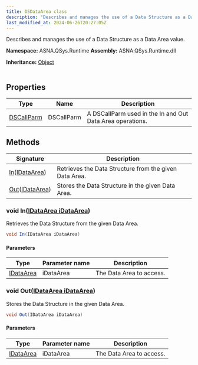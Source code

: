 ```yaml
---
title: DSDataArea class
description: "Describes and manages the use of a Data Structure as a Data Area value. "
last_modified_at: 2024-06-26T20:27:05Z
---
```


Describes and manages the use of a Data Structure as a Data Area value.

**Namespace:** ASNA.QSys.Runtime
**Assembly:** ASNA.QSys.Runtime.dll

**Inheritance:** [Object](https://docs.microsoft.com/en-us/dotnet/api/system.object)
<br>
<br>

## Properties

| Type | Name | Description
| --- | --- | --- 
| [DSCallParm](/reference/runtime/qsys-runtime/ds-call-parm.html) | DSCallParm | A DSCallParm used in the In and Out Data Area operations. |

## Methods

| Signature | Description |
| --- | --- |
| [In](#void-inidataarea-idataarea)([IDataArea](/reference/datagate/datagate-client/i-data-area.html)) | Retrieves the Data Structure from the given Data Area.
| [Out](#void-outidataarea-idataarea)([IDataArea](/reference/datagate/datagate-client/i-data-area.html)) | Stores the Data Structure in the given Data Area.

### void In([IDataArea iDataArea](/reference/datagate/datagate-client/i-data-area.html))

Retrieves the Data Structure from the given Data Area.

```cs
void In(IDataArea iDataArea)
```

#### Parameters

| Type | Parameter name | Description
| --- | --- | ---
| [IDataArea](/reference/datagate/datagate-client/i-data-area.html) | iDataArea | The Data Area to access.

### void Out([IDataArea iDataArea](/reference/datagate/datagate-client/i-data-area.html))

Stores the Data Structure in the given Data Area.

```cs
void Out(IDataArea iDataArea)
```

#### Parameters

| Type | Parameter name | Description
| --- | --- | ---
| [IDataArea](/reference/datagate/datagate-client/i-data-area.html) | iDataArea | The Data Area to access.
